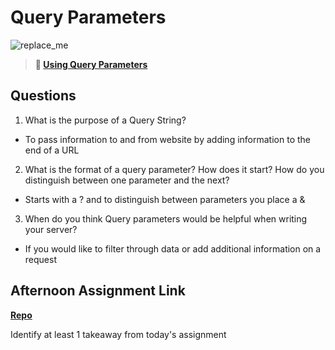 # Query Parameters

![replace_me](https://codeworks.blob.core.windows.net/public/assets/img/illustrations/placeholder.svg)

> **📖 [Using Query Parameters](https://codeworksacademy.com/fs-student-guide/resources/wk5/01-Query-Parameters)**

## Questions

1. What is the purpose of a Query String?
  - To pass information to and from website by adding information to the end of a URL
2. What is the format of a query parameter? How does it start? How do you distinguish between one parameter and the next?
  - Starts with a ? and to distinguish between parameters you place a & 
3. When do you think Query parameters would be helpful when writing your server?
- If you would like to filter through data or add additional information on a request

## Afternoon Assignment Link

**[Repo](https://github.com/Parker-ward/<ASSIGNMENT_REPO>)**

Identify at least 1 takeaway from today's assignment
